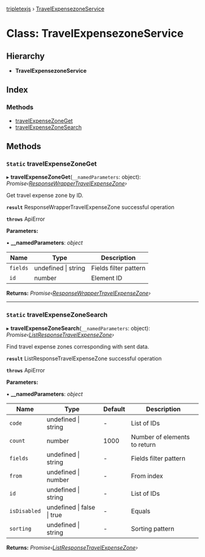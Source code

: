 [tripletexjs](../README.md) › [TravelExpensezoneService](travelexpensezoneservice.md)

# Class: TravelExpensezoneService

## Hierarchy

* **TravelExpensezoneService**

## Index

### Methods

* [travelExpenseZoneGet](travelexpensezoneservice.md#static-travelexpensezoneget)
* [travelExpenseZoneSearch](travelexpensezoneservice.md#static-travelexpensezonesearch)

## Methods

### `Static` travelExpenseZoneGet

▸ **travelExpenseZoneGet**(`__namedParameters`: object): *Promise‹[ResponseWrapperTravelExpenseZone](../interfaces/responsewrappertravelexpensezone.md)›*

Get travel expense zone by ID.

**`result`** ResponseWrapperTravelExpenseZone successful operation

**`throws`** ApiError

**Parameters:**

▪ **__namedParameters**: *object*

Name | Type | Description |
------ | ------ | ------ |
`fields` | undefined &#124; string | Fields filter pattern |
`id` | number | Element ID |

**Returns:** *Promise‹[ResponseWrapperTravelExpenseZone](../interfaces/responsewrappertravelexpensezone.md)›*

___

### `Static` travelExpenseZoneSearch

▸ **travelExpenseZoneSearch**(`__namedParameters`: object): *Promise‹[ListResponseTravelExpenseZone](../interfaces/listresponsetravelexpensezone.md)›*

Find travel expense zones corresponding with sent data.

**`result`** ListResponseTravelExpenseZone successful operation

**`throws`** ApiError

**Parameters:**

▪ **__namedParameters**: *object*

Name | Type | Default | Description |
------ | ------ | ------ | ------ |
`code` | undefined &#124; string | - | List of IDs |
`count` | number | 1000 | Number of elements to return |
`fields` | undefined &#124; string | - | Fields filter pattern |
`from` | undefined &#124; number | - | From index |
`id` | undefined &#124; string | - | List of IDs |
`isDisabled` | undefined &#124; false &#124; true | - | Equals |
`sorting` | undefined &#124; string | - | Sorting pattern |

**Returns:** *Promise‹[ListResponseTravelExpenseZone](../interfaces/listresponsetravelexpensezone.md)›*
